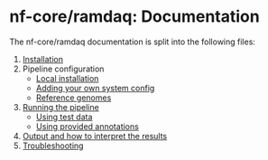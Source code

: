 # nf-core/ramdaq: Documentation

The nf-core/ramdaq documentation is split into the following files:

1. [Installation](https://nf-co.re/usage/installation)
2. Pipeline configuration
    * [Local installation](https://nf-co.re/usage/local_installation)
    * [Adding your own system config](https://nf-co.re/usage/adding_own_config)
    * [Reference genomes](https://nf-co.re/usage/reference_genomes)
3. [Running the pipeline](usage.md)
    * [Using test data](test_data.md)
    * [Using provided annotations](local_annotation.md)
4. [Output and how to interpret the results](output.md)
5. [Troubleshooting](https://nf-co.re/usage/troubleshooting)
